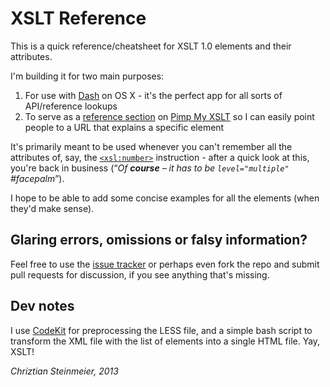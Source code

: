 # XSLT Reference

This is a quick reference/cheatsheet for XSLT 1.0 elements and their attributes.

I'm building it for two main purposes:

1. For use with [Dash][DASH] on OS X - it's the perfect app for all sorts of API/reference lookups
2. To serve as a [reference section][XSLTREF] on [Pimp My XSLT][PIMP] so I can easily point people to a
   URL that explains a specific element

It's primarily meant to be used whenever you can't remember all the attributes of, say, the [`<xsl:number>`][EX1]
instruction - after a quick look at this, you're back in business (<q>_Of **course** – it has to be `level="multiple"` #facepalm_</q>).

I hope to be able to add some concise examples for all the elements (when they'd make sense).

## Glaring errors, omissions or falsy information?

Feel free to use the [issue tracker][ISSUES] or perhaps even fork the repo and submit pull requests for discussion,
if you see anything that's missing.

## Dev notes

I use [CodeKit][] for preprocessing the LESS file, and a simple bash script to transform the XML file with
the list of elements into a single HTML file. Yay, XSLT!

*Chriztian Steinmeier, 2013*

[DASH]: http://kapeli.com/dash/
[XSLTREF]: http://pimpmyxslt.com/reference/
[PIMP]: http://pimpmyxslt.com/
[CodeKit]: http://incident57.com/codekit/
[EX1]: http://pimpmyxslt.com/reference/#number
[ISSUES]: https://github.com/greystate/XSLT-Reference/issues
